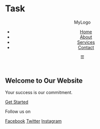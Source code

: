 # Task
<!DOCTYPE html>
<html lang="en">
<head>
  <meta charset="UTF-8" />
  <meta name="viewport" content="width=device-width, initial-scale=1.0" />
  
  <link rel="stylesheet" href="style.css" />
</head>
<body>

  <!-- Header -->
  <header class="header">
    <div class="logo">MyLogo</div>
    <nav class="navbar">
      <ul class="nav-links">
        <li><a href="#">Home</a></li>
        <li><a href="#">About</a></li>
        <li><a href="#">Services</a></li>
        <li><a href="#">Contact</a></li>
      </ul>
    </nav>
    <div class="menu-toggle">&#9776;</div>
  </header>

  <!-- Hero Section -->
  <section class="hero">
    <div class="hero-content">
      <h1>Welcome to Our Website</h1>
      <p>Your success is our commitment.</p>
      <a href="#" class="btn">Get Started</a>
    </div>
  </section>

  <!-- Footer -->
  <footer class="footer">
    <p>Follow us on</p>
    <div class="social-links">
      <a href="#">Facebook</a>
      <a href="#">Twitter</a>
      <a href="#">Instagram</a>
    </div>
  </footer>

</body>
</html>
